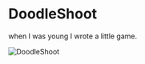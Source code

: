 # DoodleShoot
when I was young I wrote a little game.

![DoodleShoot](http://ww3.sinaimg.cn/mw690/b9397bbbgw1f4b6uegssnj20fa0b4di8.jpg)
